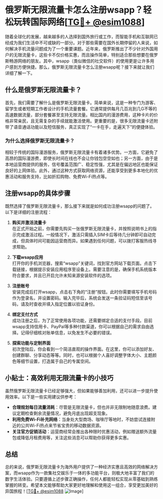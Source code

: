 # 俄罗斯无限流量卡怎么注册wsapp？轻松玩转国际网络[[TG💪+ @esim1088](https://t.me/s/esim1088)]

随着全球化的发展，越来越多的人选择到国外旅行或工作，而智能手机和互联网已经成为我们生活中不可或缺的一部分。对于那些需要在国外长期停留的人来说，如何解决手机流量问题成为了一个重要课题。近年来，俄罗斯推出了不少针对外国用户的无限流量卡，这些卡不仅价格实惠，而且操作简单，特别适合那些想要在俄罗斯畅游网络的朋友。其中，wsapp（类似微信的社交软件）的使用更是让许多用户感到方便快捷。那么，俄罗斯无限流量卡怎么注册wsapp呢？接下来就让我们详细了解一下。

## 什么是俄罗斯无限流量卡？

首先，我们需要了解什么是俄罗斯无限流量卡。简单来说，这是一种专门为游客、留学生或者短期工作者设计的手机流量套餐。它通常提供每月几百兆到几G不等的高速数据流量，部分套餐甚至支持无限流量。相比国内的漫游费用，这种卡片的价格非常亲民，且无需复杂的手续就能激活使用。更重要的是，很多无限流量卡还附带了语音通话功能以及短信服务，真正实现了“一卡在手，走遍天下”的便捷体验。

### 为什么选择俄罗斯无限流量卡？

相较于传统的国际漫游服务，俄罗斯无限流量卡有着诸多优势。一方面，它避免了高昂的国际漫游费，即使长时间在线也不会让你钱包空空如也；另一方面，由于是本地运营商提供的服务，信号覆盖范围广、稳定性强，尤其是在偏远地区也能保证良好的上网体验。此外，通过这种方式获取网络资源，还能享受到更多本地化的优惠活动和服务支持，比如折扣购物、免费Wi-Fi热点等。

## 注册wsapp的具体步骤

既然选择了俄罗斯无限流量卡，那么接下来就是如何成功注册wsapp的问题了。以下是详细的注册流程：

1. **购买并激活流量卡**  
   在正式开始之前，你需要先购买一张俄罗斯无限流量卡，并按照说明书上的指示完成激活过程。一般情况下，激活只需插入SIM卡后等待几分钟即可自动完成，但具体时间可能因运营商而异。如果遇到任何问题，可以拨打客服热线寻求帮助。

2. **下载wsapp应用**  
   打开你的手机浏览器，搜索“wsapp”关键词，找到官方网站下载页面。点击下载链接，根据提示安装应用程序至设备上。需要注意的是，确保手机系统版本符合要求，并且已开启允许未知来源安装软件的选项。

3. **注册账号**  
   安装完成后打开wsapp，点击右下角的“注册”按钮。此时你需要填写手机号码作为登录名，并设置密码。输入完毕后，系统会发送一条验证码短信至该号码，请及时查收并填入指定位置以验证身份。

4. **绑定支付方式**  
   成功注册之后，为了正常使用各项功能，还需要绑定合适的支付手段。目前wsapp支持信用卡、PayPal等多种付款渠道，你可以根据自己的需求自由选择。记得仔细核对账单信息，以免发生不必要的错误。

5. **探索功能与定制界面**  
   初次登陆后，你会看到一个简洁直观的操作界面。在这里，你可以添加好友、创建群聊、分享动态等等。同时，也可以根据个人喜好调整字体大小、主题颜色等细节设置，打造属于自己的专属空间。

## 小贴士：高效利用无限流量卡的小技巧

虽然俄罗斯无限流量卡已经足够强大，但如果能够善加利用，还可以进一步提升使用效率。以下是一些实用建议供参考：

- **合理规划每日流量消耗**：尽管是无限流量卡，但也并非无限制地随意浪费。建议定期检查剩余流量情况，避免月底出现超支现象。
- **利用免费Wi-Fi补充网络**：当身处大型商场、咖啡厅等地时，不妨尝试连接附近的公共Wi-Fi热点来节省宝贵的移动数据资源。
- **关注官方促销活动**：运营商经常会推出各种限时优惠活动，例如赠送额外流量包或降低月租费用等，关注这些消息可以帮助你获得更多实惠。

## 总结

总的来说，俄罗斯无限流量卡为海外用户提供了一种经济实惠且高效的网络解决方案，而wsapp作为一款集社交娱乐于一体的多功能平台，则极大地丰富了我们的数字生活体验。只要遵循上述步骤正确操作，任何人都能轻松实现从零基础到熟练掌握的转变。希望本文能够帮助大家更好地理解和使用这一组合，享受更加美好的异国旅程！[[TG💪+ @esim1088](https://t.me/s/esim1088) ![Image](https://i.postimg.cc/4NQfJmqS/Snipaste-2025-05-13-00-14-12.png)]